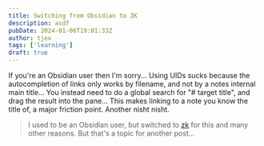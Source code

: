 ```yaml
---
title: Switching from Obsidian to ZK
description: asdf
pubDate: 2024-01-06T19:01:33Z
author: tjex
tags: ['learning']
draft: true
---
```


If you're an Obsidian user then I'm sorry... Using UIDs sucks because the
autocompletion of links only works by filename, and not by a notes internal
main title... You instead need to do a global search for "# target title", and
drag the result into the pane... This makes linking to a note you know the
title of, a major friction point. Another nisht nisht.

> I used to be an Obsidian user, but switched to [zk](https://github.com/zk-org/zk) for this and many other 
> reasons. But that's a topic for another post...

